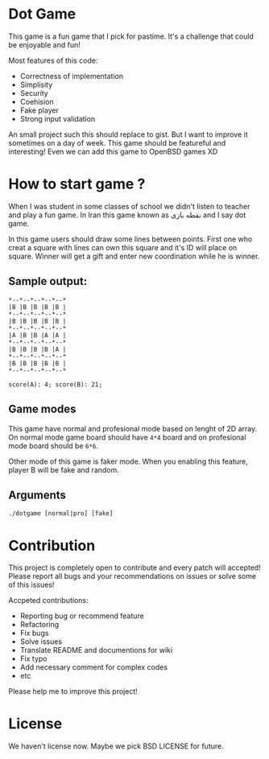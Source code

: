 # Dot Game

This game is a fun game that I pick for pastime. It's a challenge that could be enjoyable and fun!

Most features of this code:

- Correctness of implementation
- Simplisity
- Security
- Coehision
- Fake player
- Strong input validation

An small project such this should replace to gist. But I want to improve it sometimes on a day of week. This game should be featureful and interesting! Even we can add this game to OpenBSD games XD

# How to start game ?
When I was student in some classes of school we didn't listen to teacher and play a fun game. In Iran this game known as نقطه بازی and I say dot game.

In this game users should draw some lines between points. First one who creat a square with lines can own this square and it's ID will place on square. Winner will get a gift and enter new coordination while he is winner.

## Sample output:
```
*--*--*--*--*--*
|B |B |B |B |B |
*--*--*--*--*--*
|B |B |B |B |B |
*--*--*--*--*--*
|A |B |B |A |A |
*--*--*--*--*--*
|B |B |B |B |A |
*--*--*--*--*--*
|B |B |B |B |B |
*--*--*--*--*--*

score(A): 4; score(B): 21;
```

## Game modes
This game have normal and profesional mode based on lenght of 2D array. On normal mode game board should have `4*4` board and on profesional mode board should be `6*6`.

Other mode of this game is faker mode. When you enabling this feature, player B will be fake and random.

## Arguments
```
./dotgame [normal|pro] [fake]
```

# Contribution
This project is completely open to contribute and every patch will accepted! Please report all bugs and your recommendations on issues or solve some of this issues!

Accpeted contributions:
- Reporting bug or recommend feature
- Refactoring
- Fix bugs
- Solve issues
- Translate README and documentions for wiki
- Fix typo
- Add necessary comment for complex codes
- etc

Please help me to improve this project!

# License
We haven't license now. Maybe we pick BSD LICENSE for future.
